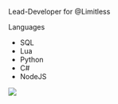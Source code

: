 Lead-Developer for @Limitless

Languages

* SQL
* Lua
* Python
* C#
* NodeJS

<img src="https://github-readme-stats.vercel.app/api?username=Mitroxs&&show_icons=true&title_color=ffffff&icon_color=bb2acf&text_color=daf7dc&bg_color=151515">

